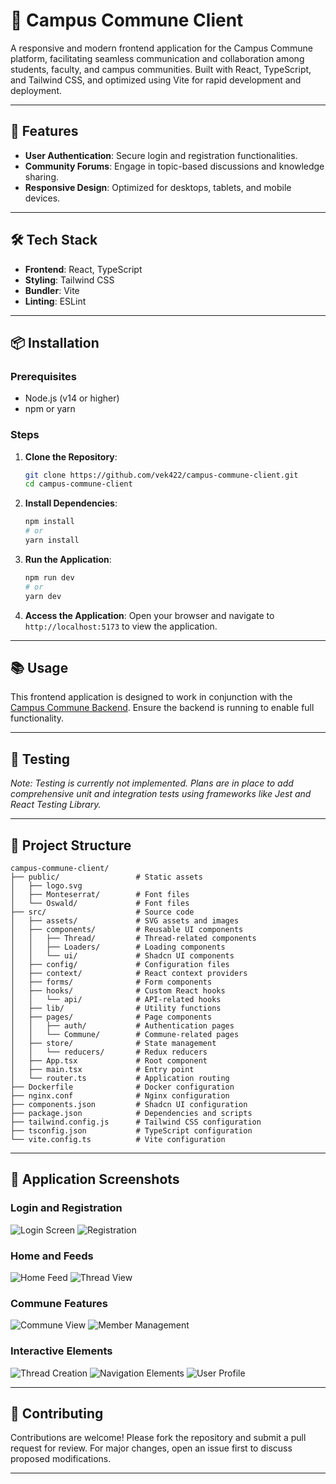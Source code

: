 # 🏫 Campus Commune Client

A responsive and modern frontend application for the Campus Commune platform, facilitating seamless communication and collaboration among students, faculty, and campus communities. Built with React, TypeScript, and Tailwind CSS, and optimized using Vite for rapid development and deployment.

---

## 🚀 Features

- **User Authentication**: Secure login and registration functionalities.
- **Community Forums**: Engage in topic-based discussions and knowledge sharing.
- **Responsive Design**: Optimized for desktops, tablets, and mobile devices.

---

## 🛠️ Tech Stack

- **Frontend**: React, TypeScript
- **Styling**: Tailwind CSS
- **Bundler**: Vite
- **Linting**: ESLint

---

## 📦 Installation

### Prerequisites

- Node.js (v14 or higher)
- npm or yarn

### Steps

1. **Clone the Repository**:

   ```bash
   git clone https://github.com/vek422/campus-commune-client.git
   cd campus-commune-client
   ```

2. **Install Dependencies**:

   ```bash
   npm install
   # or
   yarn install
   ```

3. **Run the Application**:

   ```bash
   npm run dev
   # or
   yarn dev
   ```

4. **Access the Application**:
   Open your browser and navigate to `http://localhost:5173` to view the application.

---

## 📚 Usage

This frontend application is designed to work in conjunction with the [Campus Commune Backend](https://github.com/vek422/campus-commune-backend). Ensure the backend is running to enable full functionality.

---

## 🧪 Testing

_Note: Testing is currently not implemented. Plans are in place to add comprehensive unit and integration tests using frameworks like Jest and React Testing Library._

---

## 📁 Project Structure

```plaintext
campus-commune-client/
├── public/                 # Static assets
│   ├── logo.svg
│   ├── Monteserrat/        # Font files
│   └── Oswald/             # Font files
├── src/                    # Source code
│   ├── assets/             # SVG assets and images
│   ├── components/         # Reusable UI components
│   │   ├── Thread/         # Thread-related components
│   │   ├── Loaders/        # Loading components
│   │   └── ui/             # Shadcn UI components
│   ├── config/             # Configuration files
│   ├── context/            # React context providers
│   ├── forms/              # Form components
│   ├── hooks/              # Custom React hooks
│   │   └── api/            # API-related hooks
│   ├── lib/                # Utility functions
│   ├── pages/              # Page components
│   │   ├── auth/           # Authentication pages
│   │   └── Commune/        # Commune-related pages
│   ├── store/              # State management
│   │   └── reducers/       # Redux reducers
│   ├── App.tsx             # Root component
│   ├── main.tsx            # Entry point
│   └── router.ts           # Application routing
├── Dockerfile              # Docker configuration
├── nginx.conf              # Nginx configuration
├── components.json         # Shadcn UI configuration
├── package.json            # Dependencies and scripts
├── tailwind.config.js      # Tailwind CSS configuration
├── tsconfig.json           # TypeScript configuration
└── vite.config.ts          # Vite configuration
```

---

## 📸 Application Screenshots

### Login and Registration

![Login Screen](./demo/Screenshot%202025-01-23%20132659.png)
![Registration](./demo/Screenshot%202025-01-23%20132946.png)

### Home and Feeds

![Home Feed](<./demo/Screenshot%20(52).png>)
![Thread View](<./demo/Screenshot%20(53).png>)

### Commune Features

![Commune View](<./demo/Screenshot%20(54).png>)
![Member Management](<./demo/Screenshot%20(57).png>)

### Interactive Elements

![Thread Creation](<./demo/Screenshot%20(58).png>)
![Navigation Elements](<./demo/Screenshot%20(59).png>)
![User Profile](<./demo/Screenshot%20(60).png>)

---

## 🤝 Contributing

Contributions are welcome! Please fork the repository and submit a pull request for review. For major changes, open an issue first to discuss proposed modifications.

---
